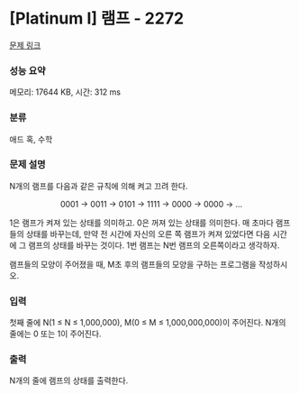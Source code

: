 # [Platinum I] 램프 - 2272 

[문제 링크](https://www.acmicpc.net/problem/2272) 

### 성능 요약

메모리: 17644 KB, 시간: 312 ms

### 분류

애드 혹, 수학

### 문제 설명

<p>N개의 램프를 다음과 같은 규칙에 의해 켜고 끄려 한다.</p>

<p style="text-align: center;">0001 → 0011 → 0101 → 1111 → 0000 → 0000 → …</p>

<p>1은 램프가 켜져 있는 상태를 의미하고. 0은 꺼져 있는 상태를 의미한다. 매 초마다 램프들의 상태를 바꾸는데, 만약 전 시간에 자신의 오른 쪽 램프가 켜져 있었다면 다음 시간에 그 램프의 상태를 바꾸는 것이다. 1번 램프는 N번 램프의 오른쪽이라고 생각하자.</p>

<p>램프들의 모양이 주어졌을 때, M초 후의 램프들의 모양을 구하는 프로그램을 작성하시오.</p>

### 입력 

 <p>첫째 줄에 N(1 ≤ N ≤ 1,000,000), M(0 ≤ M ≤ 1,000,000,000)이 주어진다. N개의 줄에는 0 또는 1이 주어진다.</p>

### 출력 

 <p>N개의 줄에 램프의 상태를 출력한다.</p>

